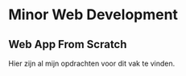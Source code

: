 # Minor Web Development
## Web App From Scratch

Hier zijn al mijn opdrachten voor dit vak te vinden.
